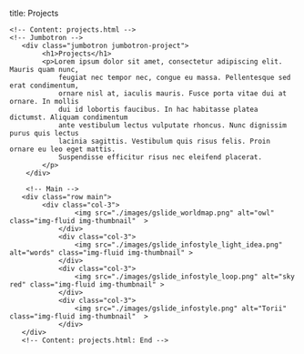title: Projects
    
    <!-- Content: projects.html -->
    <!-- Jumbotron -->
       <div class="jumbotron jumbotron-project">
            <h1>Projects</h1>
            <p>Lorem ipsum dolor sit amet, consectetur adipiscing elit. Mauris quam nunc, 
                feugiat nec tempor nec, congue eu massa. Pellentesque sed erat condimentum, 
                ornare nisl at, iaculis mauris. Fusce porta vitae dui at ornare. In mollis 
                dui id lobortis faucibus. In hac habitasse platea dictumst. Aliquam condimentum 
                ante vestibulum lectus vulputate rhoncus. Nunc dignissim purus quis lectus 
                lacinia sagittis. Vestibulum quis risus felis. Proin ornare eu leo eget mattis. 
                Suspendisse efficitur risus nec eleifend placerat. 
            </p>
        </div>

        <!-- Main -->
       <div class="row main">
            <div class="col-3">
                    <img src="./images/gslide_worldmap.png" alt="owl" class="img-fluid img-thumbnail"  >
                </div>
                <div class="col-3">
                    <img src="./images/gslide_infostyle_light_idea.png" alt="words" class="img-fluid img-thumbnail" >
                </div>
                <div class="col-3">
                    <img src="./images/gslide_infostyle_loop.png" alt="sky red" class="img-fluid img-thumbnail" >
                </div>
                <div class="col-3">
                    <img src="./images/gslide_infostyle.png" alt="Torii" class="img-fluid img-thumbnail"  >
                </div>
       </div> 
       <!-- Content: projects.html: End -->